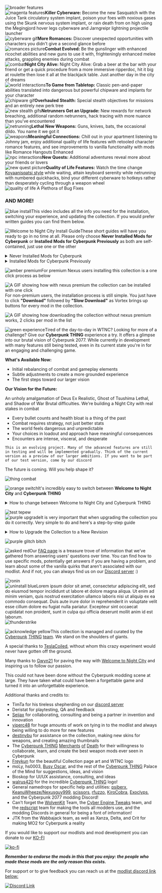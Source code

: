 ![broader features](https://i.imgur.com/5xnHXgU.png)\
![magenta features](https://github.com/z9er/CyberpunkTHING/raw/refs/heads/main/resources/images/ezgif-83776a8f56a046.avifs)**Killer Cyberware:** Become the new Sasquatch with the Juice Tank circulatory system implant, poison your foes with noxious gases using the Skunk nervous system implant, or rain death from on high using the Megingjord hover legs cyberware and Jarngreipr lightning projectile launcher\
![cyberware gif](https://github.com/z9er/CyberpunkTHING/raw/refs/heads/main/resources/images/Sequence%2001_1-fastflix-0258.avif)**More Romances:** Discover unexpected opportunities with characters you didn't give a second glance before\
![romances picture](https://i.imgur.com/tqMlbEN.png)**Combat Evolved:** Be the gunslinger with enhanced ricochet abilities and new guns to use it with, frighteningly enhanced melee attacks, grappling enemies during combat\
![combat](https://i.imgur.com/6RS5jlq.png)**Night City Alive:** Night City Alive: Grab a beer at the bar with your friend or get a quick procedure from a more immersive ripperdoc, hit it big at roulette then lose it all at the blackjack table. Just another day in the city of dreams\
![world interactions](https://i.imgur.com/9fs0vOZ.png)**To Game from Tabletop:** Classic pen-and-paper abilities translated into dangerous but powerful chipware and implants for your character\
![chipware gif](https://i.imgur.com/72XquCp.png)**Overhauled Stealth:** Special stealth objectives for missions and an entirely new perk tree\
![new stealth gifs](https://i.imgur.com/ENECMJH.png)**Netrunners Get an Upgrade:** New rewards for network breaching, additional random netrunners, hack tracing with more nuance than you've encountered\
![netrunning](https://i.imgur.com/po0qgYr.png)**Lethal New Weapons:** Guns, knives, bats, the occasional dildo. You name it we got it\
![weapons](https://i.imgur.com/2L4Mfbk.png)**Meaningful Connections:** Chill out in your apartment listening to Johnny jam, enjoy additional quality of life features with retooled character romance features, and see improvements to vanilla functionality with mods like Romance Hangouts Enhanced\
![npc interactions](https://i.imgur.com/HyxeR3Y.png)**New Quests:** Additional adventures reveal more about your friends or lovers\
![new quest picture](https://i.imgur.com/jAWLqC4.png)**Quality of Life Features:** Watch the time change [Koyaanisqatsi style](https://youtu.be/QI2IlA3ztIo?t=124) while waiting, attain keyboard serenity while netrunning with numbered quickhacks, bind your different cyberware to hotkeys rather than desperately cycling through a weapon wheel\
![quality of life](https://i.imgur.com/uAqVNDp.png) A Plethora of Bug Fixes

### AND MORE!

![blue install](https://i.imgur.com/kycrJIe.png)This video includes all the info you need for the installation, switching your experience, and updating the collection. If you would prefer written guides you can find them below.

![Welcome to Night City Install Guide](https://i.imgur.com/m3rJB20.png)These short guides will have you ready to go in no time at all. Please only choose **Never Installed Mods for Cyberpunk** or **Installed Mods for Cyberpunk Previously** as both are self-contained, just use one or the other

<details><summary>Never Installed Mods for Cyberpunk</summary>
⠀

# Installing Vortex

1️⃣ Ensure that you have installed Vortex if you haven't, which can be obtained [the link below](https://www.nexusmods.com/site/mods/1?tab=files)

[![Vortex](https://i.imgur.com/xXhkzvj.png)](https://www.nexusmods.com/site/mods/1?tab=files "Vortex download")

# Managing Cyberpunk

1️⃣ In the main Vortex Window, click on **"Select a game to manage"**

![Vortex First Steps 5](https://i.imgur.com/MQG9vBR.png)

2️⃣ On the next screen scroll down to the **"Cyberpunk 2077"** icon and, when mousing over it, click on **"Manage"** in orange

![Vortex First Steps 6](https://i.imgur.com/n9HwYPW.png)

3️⃣ On the popup that appears, click on **"Download"** on the bottom right in orange, after this Vortex will restart

![Vortex First Steps 7](https://i.imgur.com/C9vRW9M.png)

4️⃣ After Vortex restarts, a **"Game not discovered"** popup will appear, click **"Continue"** at the bottom right of the popup in orange

![Vortex First Steps 8](https://i.imgur.com/mBvyPrd.png)

5️⃣ A window will now pop up where you should choose the folder for your main **"Cyberpunk 2077"** install directory

6️⃣ Vortex will pop up a window titled **"REDmod DLC missing"** on which you should click **"Ignore"**

![REDmod first BS popup](https://i.imgur.com/mY9T3Aw.png)

7️⃣ Go to **"Settings"** on the left, then go to **"V2077 Settings"** and ensure that **"Automically convert old style 'archive' mods to REDmods on install"** is turned off

```
This setting is defaulted to off by default unless you had changed it
```

![redmod bullshit](https://i.imgur.com/rTip1CM.png)

8️⃣ Go to **"Settings""** on the left, then go to the **"Mods"** section and ensure the deployment method is **"Hardlink Deployment"**

```
If you are on a drive that does not allow hard links due to the formatting, you may need to reformat your drive. This can happen with FAT or XFAT formatting and the only solution is changing the drive format
```

![hardlink thing](https://i.imgur.com/iSMkrcz.png)

# Installing Collection

1️⃣ On the [**collection page**](https://next.nexusmods.com/cyberpunk2077/collections/iszwwe) click on **"ADD TO VORTEX,"** then click **"Install Now"** when that pops up in Vortex

![vortex add to](https://i.imgur.com/j0C9Jxd.png)

![install now](https://i.imgur.com/uaAB5uG.png)

2️⃣ Vortex will guide you through installing the collection, when it is completed you can play the game by clicking the play button top left

![installed](https://i.imgur.com/e47fs2a.png)

![play button](https://i.imgur.com/4NE5ZHv.png)

⠀
</details>

<details><summary>Installed Mods for Cyberpunk Previously</summary>
⠀

# Cleaning Vortex

1️⃣ Go to **"Settings"** on the left, then go to **"V2077 Settings"** and ensure that **"Automically convert old style 'archive' mods to REDmods on install"** is turned off

```
This setting is defaulted to off by default unless you had changed it
```

![redmod bullshit](https://i.imgur.com/rTip1CM.png)

2️⃣ Go to **"Settings""** on the left, then go to the **"Mods"** section and ensure the deployment method is **"Hardlink Deployment"**

```
If you are on a drive that does not allow hard links due to the formatting, you may need to reformat your drive. This can happen with FAT or XFAT formatting and the only solution is changing the drive format
```

![hardlink thing](https://i.imgur.com/iSMkrcz.png)

3️⃣ Ensure that you have removed any old mods that may be hardlinked into your main game folder from the **"Mods"** section of Vortex, and check if you have any additional Cyberpunk 2077 profiles that have mods that were hardlinked into your maingame folder. Any of this could interfere with the collection working properly due to redundant/old mods

# Ensuring Clean Game Install

1️⃣ Go to your **"appdata"** folder by searching windows typing **%appdata%**

![appdata](https://i.imgur.com/ViAyUOX.png)

2️⃣ In **"AppData"** folder go to **"Local,"** and in this folder delete the **"CD Projekt Red"** and **"Red Engine"** folders

![appdata delete](https://i.imgur.com/egu0d8A.png)

3️⃣ Go to your main Cyberpunk 2077 directory and delete the **all** folders except for **"archive"**

```
If you've ever modded Cyberpunk before, it's important to ensure you have a clean game folder
```

![Clean Install 1](https://i.imgur.com/AXG7U40.png)

4️⃣ Additionally delete the **"mod"** folder in **"Cyberpunk 2077/archive/pc/"**

![Clean Install 2](https://i.imgur.com/YW0s73X.png)

5️⃣ Now make sure you go and verify your game files through **Steam**, **GOG** or **Epic**

# Installing Collection

1️⃣ On the [**collection page**](https://next.nexusmods.com/cyberpunk2077/collections/iszwwe) click on **"ADD TO VORTEX,"** then click **"Install Now"** when that pops up in Vortex

![vortex add to](https://i.imgur.com/j0C9Jxd.png)

![install now](https://i.imgur.com/uaAB5uG.png)

2️⃣ Vortex will guide you through installing the collection, when it is completed you can play the game by clicking the play button top left

![installed](https://i.imgur.com/e47fs2a.png)

![play button](https://i.imgur.com/4NE5ZHv.png)

⠀
</details>

![amber premium](https://i.imgur.com/MiqUdnt.png)For premium Nexus users installing this collection is a one click process as below

![A GIF showing how with nexus premium the collection can be installed with one click](https://i.imgur.com/EvI4fBg.png)For non-premium users, the installation process is still simple. You just have to click **"Download"** followed by **"Slow Download"** as Vortex brings up buttons for every mod in the collection.

![A GIF showing how downloading the collection without nexus premium works, 2 clicks per mod in the list](https://i.imgur.com/6WSFDH2.png)

![green experience](https://i.imgur.com/JIJl5l2.png)Tired of the day-to-day in WTNC? Looking for more of a challenge? Give our **Cyberpunk THING** experience a try. It offers a glimpse into our brutal vision of Cyberpunk 2077. While currently in development with many features still being tested, even in its current state you're in for an engaging and challenging game.

**What's Available Now:**

- Initial rebalancing of combat and gameplay elements
- Subtle adjustments to create a more grounded experience
- The first steps toward our larger vision

**Our Vision for the Future:**

An unholy amalgamation of Deus Ex Realistic, Ghost of Tsushima Lethal, and Shadow of War Brutal difficulties. We're building a Night City with real stakes in combat

- Every bullet counts and health bloat is a thing of the past
- Combat requires strategy, not just better stats
- The world feels dangerous and unpredictable
- Your choices in loadout and approach have meaningful consequences
- Encounters are intense, visceral, and desperate

`This is an evolving project. Many of the advanced features are still in testing and will be implemented gradually. Think of the current version as a preview of our larger ambitions. If you want to be part of our test version, come by our discord`

The future is coming. Will you help shape it?

![thing combat](https://i.imgur.com/cokmgwS.png)

![orange switch](https://i.imgur.com/IeUXu49.png)It's incredibly easy to switch between **Welcome to Night City** and **Cyberpunk THING**

<details><summary>How to change between Welcome to Night City and Cyberpunk THING</summary>
⠀

1️⃣ In the Mods section of Vortex, right click **WTNC Config** and choose **Reinstall**

2️⃣ Choose **Replace Existing Mod** and click **Continue**

3️⃣ Choose between **Welcome to Night City** and **Cyberpunk THING** in the popup and click **Finish**
</details>

![test tepew](https://i.imgur.com/yzNLMCu.png)\
![purple upgrade](https://i.imgur.com/F4jHNO1.png)It is very important that when upgrading the collection you do it correctly. Very simple to do and here's a step-by-step guide

<details><summary>How to Upgrade the Collection to a New Revision</summary>
⠀

1️⃣ Updating the collection is as easy as clicking the **"Update"** button (Pretend all the pictures say "WTNC")

![Update](https://i.imgur.com/8UDf7uP.png)

2️⃣ When prompted to **"Remove mods from old revision"** make sure to click the **"Remove All"** button

![Update Removing Old Mods](https://i.imgur.com/8RzrQPh.png)

3️⃣ The uninstalled mod archives are left in the **"Mods"** list in bright blue, which you should delete

![Update Removing Old Mods step 2](https://i.imgur.com/OdfLQcO.png)

```
Do not update any of the mods in the collection individually in Vortex! The philosophy of this collection is that when a mod updates, we update a full revision in order to keep everything up to date and interfacing correctly; when you see a new revision, update to it. If anything special is needed we will mention it in the changelog
```
</details>

![purple glitch bitch](https://i.imgur.com/qF0SRlz.png)

![asked red](https://i.imgur.com/oyK4HTF.png)Our [FAQ page](https://github.com/z9er/CyberpunkTHING/blob/main/FAQ.md) is a treasure trove of information that we’ve gathered from answering users' questions over time. You can find how to use specific mods, potentially get answers if you are having a problem, and learn about some of the vanilla quirks that aren't associated with our modlist. And if not, you can always find us on our [Discord server](https://discord.gg/eJdMQKnQVt) :)

![ronin](https://i.imgur.com/ZXLPV9T.png)\
![uninstall blue](https://i.imgur.com/zjgXeAq.png)Lorem ipsum dolor sit amet, consectetur adipiscing elit, sed do eiusmod tempor incididunt ut labore et dolore magna aliqua. Ut enim ad minim veniam, quis nostrud exercitation ullamco laboris nisi ut aliquip ex ea commodo consequat. Duis aute irure dolor in reprehenderit in voluptate velit esse cillum dolore eu fugiat nulla pariatur. Excepteur sint occaecat cupidatat non proident, sunt in culpa qui officia deserunt mollit anim id est laborum.\
![thunderstrike](https://i.imgur.com/7SX41BL.png)

![acknowledge yellow](https://i.imgur.com/SGTyk02.png)This collection is managed and curated by the [Cyberpunk](https://www.nexusmods.com/users/147471503) [THING](https://www.nexusmods.com/cyberpunk2077/users/3534466) [team](https://www.nexusmods.com/cyberpunk2077/users/144799768). We stand on the shoulders of giants.

A special thanks to [TeslaCoiled](https://www.nexusmods.com/cyberpunk2077/users/3534466), without whom this crazy experiment would never have gotten off the ground.

Many thanks to [Gwyn21](https://www.nexusmods.com/users/7846251) for paving the way with [Welcome to Night City](https://next.nexusmods.com/cyberpunk2077/collections/iszwwe) and inspiring us to follow our passion.

This could not have been done without the Cyberpunk modding scene at large. They have taken what could have been a forgettable game and turned it into an unforgettable experience.

Additional thanks and credits to:

- TimTa for his tireless shepherding on our [discord server](https://discord.gg/eJdMQKnQVt)
- Deristat for playtesting, QA and feedback
- [Seijax](https://www.nexusmods.com/cyberpunk2077/users/53009476?tab=user+files) for collaborating, consulting and being a partner in invention and innovation
- [viperc48](https://www.nexusmods.com/cyberpunk2077/users/27730170?tab=user+files) for huge amounts of work on tying in to the modlist and always being willing to do more for new features
- [destinybu](https://www.nexusmods.com/cyberpunk2077/users/162970258?tab=user+files) for assistance on the collection, making new skins for weapons, and creating amazing thumbnails
- The [Cyberpunk THING](https://discord.gg/eJdMQKnQVt) [Me](https://www.nexusmods.com/cyberpunk2077/users/82100978?tab=user+files)[rch](https://www.nexusmods.com/cyberpunk2077/users/53009476?tab=user+files)[an](https://www.nexusmods.com/users/21089089?tab=user+files)[ts](https://www.nexusmods.com/users/21279544?tab=user+files) [of](https://www.nexusmods.com/cyberpunk2077/users/162970258?tab=user+files) [Dea](https://www.nexusmods.com/users/29053425?tab=user+files)[th](https://www.nexusmods.com/cyberpunk2077/users/98630928?tab=user+files) for their willingness to collaborate, learn, and create the best weapon mods ever seen in Cyberpunk
- [Freykun](https://www.nexusmods.com/users/104283928) for the beautiful Collection page art and WTNC logo
- moLy, hs0003, [Busy Oscar,](https://www.nexusmods.com/cyberpunk2077/users/44887292) and the rest of the [Cyberpunk THING](https://discord.gg/eJdMQKnQVt) Palace of the Mind for suggestions, ideas, and vision
- Bioskop for UI/UX assistance, consulting, and ideas
- [walrus420](https://www.nexusmods.com/cyberpunk2077/users/4076520) for the incredible [Cyberpunk THING](https://discord.gg/eJdMQKnQVt) logo!
- General namedrops for specific help and utilities: [psiberx](https://www.nexusmods.com/cyberpunk2077/users/108159138), [KeanuWheeze/Nexusguy999](https://www.nexusmods.com/cyberpunk2077/users/77476393), [scissors](https://www.nexusmods.com/cyberpunk2077/users/78269633), [rfuzzo](https://www.nexusmods.com/users/16300749), [KiroCobra](https://www.nexusmods.com/cyberpunk2077/users/40108180), [Exoclyps](https://www.nexusmods.com/fallout4/users/697340?tab=about+me), and the Cyberpunk 2077 modding Discord!
- Can't forget the [WolvenKit](https://www.nexusmods.com/cyberpunk2077/mods/2201) Team, the [Cyber Engine Tweaks](https://www.nexusmods.com/cyberpunk2077/mods/107) team, and the [redscript](https://www.nexusmods.com/cyberpunk2077/mods/1511) team for making the tools all modders use, and the modding Discords in general for being a font of information!
- JTK from the Wabbajack team, as well as Xanza, Delta, and Crit for making MO2 for Cyberpunk a reality

If you would like to support our modlists and mod development you can donate to our [KO-FI](https://ko-fi.com/cyberpunkthing)

[![ko-fi](https://i.imgur.com/2WJuTUH.png)](https://ko-fi.com/cyberpunkthing)

***Remember to endorse the mods in this that you enjoy: the people who made these mods are the only reason this exists.***

For support or to give feedback you can reach us at the [modlist discord link below:](https://discord.gg/eJdMQKnQVt)

[![Discord Link](https://i.imgur.com/sM89PIK.gif)](https://discord.gg/eJdMQKnQVt)
